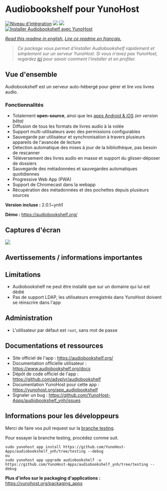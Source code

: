 # Audiobookshelf pour YunoHost

[![Niveau d'intégration](https://dash.yunohost.org/integration/audiobookshelf.svg)](https://dash.yunohost.org/appci/app/audiobookshelf) ![](https://ci-apps.yunohost.org/ci/badges/audiobookshelf.status.svg) ![](https://ci-apps.yunohost.org/ci/badges/audiobookshelf.maintain.svg)  
[![Installer Audiobookshelf avec YunoHost](https://install-app.yunohost.org/install-with-yunohost.svg)](https://install-app.yunohost.org/?app=audiobookshelf)

*[Read this readme in english.](./README.md)*
*[Lire ce readme en français.](./README_fr.md)*

> *Ce package vous permet d'installer Audiobookshelf rapidement et simplement sur un serveur YunoHost.
Si vous n'avez pas YunoHost, regardez [ici](https://yunohost.org/#/install) pour savoir comment l'installer et en profiter.*

## Vue d'ensemble

Audiobookshelf est un serveur auto-hébergé pour gérer et lire vos livres audio.

### Fonctionnalités

* Totalement **open-source**, ainsi que les [apps Android & iOS](https://github.com/advplyr/audiobookshelf-app) *(en version bêta)*
* Diffusion de tous les formats de livres audio à la volée
* Support multi-utilisateurs avec des permissions configurables
* Sauvegarde par utilisateur et synchronisation à travers plusieurs appareils de l'avancée de lecture
* Détection automatique des mises à jour de la bibliothèque, pas besoin de rescanner
* Téléversement des livres audio en masse et support du glisser-déposer de dossiers
* Sauvegarde des métadonnées et sauvegardes automatiques quotidiennes
* Progressive Web App (PWA)
* Support de Chromecast dans la webapp
* Récupération des métadonnées et des pochettes depuis plusieurs sources

**Version incluse :** 2.0.1~ynh1

**Démo :** https://audiobookshelf.org/

## Captures d'écran

![](./doc/screenshots/example.jpg)

## Avertissements / informations importantes

## Limitations

* Audiobookshelf ne peut être installé que sur un domaine qui lui est dédié
* Pas de support LDAP, les utilisateurs enregistrés dans YunoHost doivent se réinscrire dans l'app

## Administration

* L'utilisateur par défaut est `root`, sans mot de passe
## Documentations et ressources

* Site officiel de l'app : https://audiobookshelf.org/
* Documentation officielle utilisateur : https://www.audiobookshelf.org/docs
* Dépôt de code officiel de l'app : https://github.com/advplyr/audiobookshelf
* Documentation YunoHost pour cette app : https://yunohost.org/app_audiobookshelf
* Signaler un bug : https://github.com/YunoHost-Apps/audiobookshelf_ynh/issues

## Informations pour les développeurs

Merci de faire vos pull request sur la [branche testing](https://github.com/YunoHost-Apps/audiobookshelf_ynh/tree/testing).

Pour essayer la branche testing, procédez comme suit.
```
sudo yunohost app install https://github.com/YunoHost-Apps/audiobookshelf_ynh/tree/testing --debug
ou
sudo yunohost app upgrade audiobookshelf -u https://github.com/YunoHost-Apps/audiobookshelf_ynh/tree/testing --debug
```

**Plus d'infos sur le packaging d'applications :** https://yunohost.org/packaging_apps
